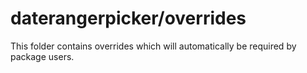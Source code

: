 # daterangerpicker/overrides

This folder contains overrides which will automatically be required by package users.
